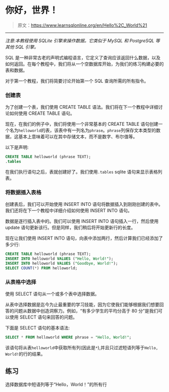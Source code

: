 # 你好，世界！

> 原文：<https://www.learnsqlonline.org/en/Hello%2C_World%21>

* * *

*注意:本教程使用 SQLite 引擎来操作数据。它类似于 MySQL 和 PostgreSQL 等其他 SQL 引擎。*

SQL 是一种非常古老的声明式编程语言，它定义了查询应该返回什么数据，以及如何返回。在每个教程中，我们将从一个空数据库开始，为我们的练习构建必要的表和数据。

对于第一个教程，我们将简要讨论开始第一个 SQL 查询所需的所有指令。

### 创建表

为了创建一个表，我们使用 CREATE TABLE 语法。我们将在下一个教程中详细讨论如何使用 CREATE TABLE 语句。

现在，在我们的例子中，我们将使用一个非常基本的 CREATE TABLE 语句创建一个名为`helloworld`的表，该表中有一列名为`phrase`。`phrase`列保存文本类型的数据，这基本上意味着可以在其中存储文本，而不是数字、布尔值等。

以下是声明:

```sql
CREATE TABLE helloworld (phrase TEXT);
.tables 
```

在我们执行语句之后，表就创建好了。我们使用`.tables` sqlite 语句来显示表格列表。

### 将数据插入表格

创建表后，我们可以开始使用 INSERT INTO 语句将数据插入到刚刚创建的表中。我们还将在下一个教程中详细介绍如何使用 INSERT INTO 语句。

数据是逐行插入表中的。我们可以使用 INSERT INTO 语句插入一行，然后使用 update 语句更新该行。但是同样，我们稍后将开始更新行的长度。

现在让我们使用 INSERT INTO 语句，向表中添加两行，然后计算我们已经添加了多少行:

```sql
CREATE TABLE helloworld (phrase TEXT);
INSERT INTO helloworld VALUES ("Hello, World!");
INSERT INTO helloworld VALUES ("Goodbye, World!");
SELECT COUNT(*) FROM helloworld; 
```

### 从表格中选择

使用 SELECT 语句从一个或多个表中选择数据。

从表中选择数据是迄今为止最重要的学习技能，因为它使我们能够根据我们想要回答的问题从数据中创造洞察力。例如，“有多少学生的平均分高于 80 分”是我们可以使用 SELECT 语句来回答的问题。

下面是 SELECT 语句的基本语法:

```sql
SELECT * FROM helloworld WHERE phrase = "Hello, World!"; 
```

该语句将从表`helloworld`中获取所有列(因此是`*`),并且只过滤短语列等于`Hello, World!`的行的结果。

## 练习

选择数据库中短语列等于“Hello，World！”的所有行